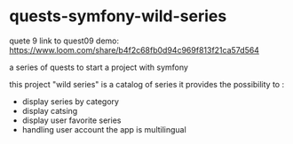 # quests-symfony-wild-series

quete 9 link to quest09 demo:
https://www.loom.com/share/b4f2c68fb0d94c969f813f21ca57d564



a series of quests to start a project with symfony

this project "wild series" is a catalog of series
it provides the possibility to :
- display series by category
- display catsing
- display user favorite series
- handling user account
the app is multilingual
